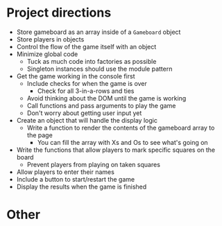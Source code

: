 # Project directions
- Store gameboard as an array inside of a `Gameboard` object
- Store players in objects
- Control the flow of the game itself with an object
- Minimize global code
    - Tuck as much code into factories as possible
    - Singleton instances should use the module pattern
- Get the game working in the console first
    - Include checks for when the game is over
        - Check for all 3-in-a-rows and ties
    - Avoid thinking about the DOM until the game is working
    - Call functions and pass arguments to play the game
    - Don't worry about getting user input yet
- Create an object that will handle the display logic
    - Write a function to render the contents of the gameboard array to the page
        - You can fill the array with Xs and Os to see what's going on
- Write the functions that allow players to mark specific squares on the board
    - Prevent players from playing on taken squares
- Allow players to enter their names
- Include a button to start/restart the game
- Display the results when the game is finished

# Other
